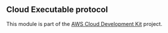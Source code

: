 ## Cloud Executable protocol
This module is part of the [AWS Cloud Development Kit](https://github.com/awslabs/aws-cdk) project.
